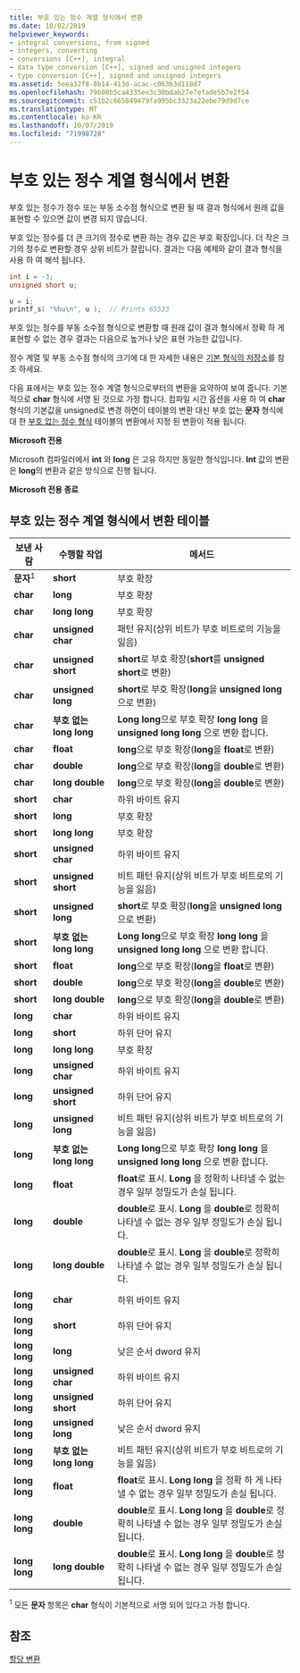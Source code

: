 ```yaml
---
title: 부호 있는 정수 계열 형식에서 변환
ms.date: 10/02/2019
helpviewer_keywords:
- integral conversions, from signed
- integers, converting
- conversions [C++], integral
- data type conversion [C++], signed and unsigned integers
- type conversion [C++], signed and unsigned integers
ms.assetid: 5eea32f8-8b14-413d-acac-c063b3d118d7
ms.openlocfilehash: 79608b5ca4335ee3c30bdab27e7efade5b7e2f54
ms.sourcegitcommit: c51b2c665849479fa995bc3323a22ebe79d9d7ce
ms.translationtype: MT
ms.contentlocale: ko-KR
ms.lasthandoff: 10/07/2019
ms.locfileid: "71998728"
---
```

# <a name="conversions-from-signed-integral-types"></a>부호 있는 정수 계열 형식에서 변환

부호 있는 정수가 정수 또는 부동 소수점 형식으로 변환 될 때 결과 형식에서 원래 값을 표현할 수 있으면 값이 변경 되지 않습니다.

부호 있는 정수를 더 큰 크기의 정수로 변환 하는 경우 값은 부호 확장입니다. 더 작은 크기의 정수로 변환할 경우 상위 비트가 잘립니다. 결과는 다음 예제와 같이 결과 형식을 사용 하 여 해석 됩니다.

```C
int i = -3;
unsigned short u;

u = i;
printf_s( "%hu\n", u );  // Prints 65533
```

부호 있는 정수를 부동 소수점 형식으로 변환할 때 원래 값이 결과 형식에서 정확 하 게 표현할 수 없는 경우 결과는 다음으로 높거나 낮은 표현 가능한 값입니다.

정수 계열 및 부동 소수점 형식의 크기에 대 한 자세한 내용은 [기본 형식의 저장소](../c-language/storage-of-basic-types.md)를 참조 하세요.

다음 표에서는 부호 있는 정수 계열 형식으로부터의 변환을 요약하여 보여 줍니다. 기본적으로 **char** 형식에 서명 된 것으로 가정 합니다. 컴파일 시간 옵션을 사용 하 여 **char** 형식의 기본값을 unsigned로 변경 하면이 테이블의 변환 대신 부호 없는 **문자** 형식에 대 한 [부호 없는 정수 형식](../c-language/conversions-from-unsigned-integral-types.md) 테이블의 변환에서 지정 된 변환이 적용 됩니다.

**Microsoft 전용**

Microsoft 컴파일러에서 **int** 와 **long** 은 고유 하지만 동일한 형식입니다. **Int** 값의 변환은 **long**의 변환과 같은 방식으로 진행 됩니다.

**Microsoft 전용 종료**

## <a name="table-of-conversions-from-signed-integral-types"></a>부호 있는 정수 계열 형식에서 변환 테이블

|보낸 사람|수행할 작업|메서드|
|----------|--------|------------|
|**문자**<sup>1</sup>|**short**|부호 확장|
|**char**|**long**|부호 확장|
|**char**|**long long**|부호 확장|
|**char**|**unsigned char**|패턴 유지(상위 비트가 부호 비트로의 기능을 잃음)|
|**char**|**unsigned short**|**short**로 부호 확장(**short**를 **unsigned short**로 변환)|
|**char**|**unsigned long**|**short**로 부호 확장(**long**을 **unsigned long**으로 변환)|
|**char**|**부호 없는 long long**|**Long long**으로 부호 확장 **long long** 을 **unsigned long long** 으로 변환 합니다.|
|**char**|**float**|**long**으로 부호 확장(**long**을 **float**로 변환)|
|**char**|**double**|**long**으로 부호 확장(**long**을 **double**로 변환)|
|**char**|**long double**|**long**으로 부호 확장(**long**을 **double**로 변환)|
|**short**|**char**|하위 바이트 유지|
|**short**|**long**|부호 확장|
|**short**|**long long**|부호 확장|
|**short**|**unsigned char**|하위 바이트 유지|
|**short**|**unsigned short**|비트 패턴 유지(상위 비트가 부호 비트로의 기능을 잃음)|
|**short**|**unsigned long**|**short**로 부호 확장(**long**을 **unsigned long**으로 변환)|
|**short**|**부호 없는 long long**|**Long long**으로 부호 확장 **long long** 을 **unsigned long long** 으로 변환 합니다.|
|**short**|**float**|**long**으로 부호 확장(**long**을 **float**로 변환)|
|**short**|**double**|**long**으로 부호 확장(**long**을 **double**로 변환)|
|**short**|**long double**|**long**으로 부호 확장(**long**을 **double**로 변환)|
|**long**|**char**|하위 바이트 유지|
|**long**|**short**|하위 단어 유지|
|**long**|**long long**|부호 확장|
|**long**|**unsigned char**|하위 바이트 유지|
|**long**|**unsigned short**|하위 단어 유지|
|**long**|**unsigned long**|비트 패턴 유지(상위 비트가 부호 비트로의 기능을 잃음)|
|**long**|**부호 없는 long long**|**Long long**으로 부호 확장 **long long** 을 **unsigned long long** 으로 변환 합니다.|
|**long**|**float**|**float**로 표시. **Long** 을 정확히 나타낼 수 없는 경우 일부 정밀도가 손실 됩니다.|
|**long**|**double**|**double**로 표시. **Long** 을 **double**로 정확히 나타낼 수 없는 경우 일부 정밀도가 손실 됩니다.|
|**long**|**long double**|**double**로 표시. **Long** 을 **double**로 정확히 나타낼 수 없는 경우 일부 정밀도가 손실 됩니다.|
|**long long**|**char**|하위 바이트 유지|
|**long long**|**short**|하위 단어 유지|
|**long long**|**long**|낮은 순서 dword 유지|
|**long long**|**unsigned char**|하위 바이트 유지|
|**long long**|**unsigned short**|하위 단어 유지|
|**long long**|**unsigned long**|낮은 순서 dword 유지|
|**long long**|**부호 없는 long long**|비트 패턴 유지(상위 비트가 부호 비트로의 기능을 잃음)|
|**long long**|**float**|**float**로 표시. **Long long** 을 정확 하 게 나타낼 수 없는 경우 일부 정밀도가 손실 됩니다.|
|**long long**|**double**|**double**로 표시. **Long long** 을 **double**로 정확히 나타낼 수 없는 경우 일부 정밀도가 손실 됩니다.|
|**long long**|**long double**|**double**로 표시. **Long long** 을 **double**로 정확히 나타낼 수 없는 경우 일부 정밀도가 손실 됩니다.|

<sup>1</sup> 모든 **문자** 항목은 **char** 형식이 기본적으로 서명 되어 있다고 가정 합니다.

## <a name="see-also"></a>참조

[할당 변환](../c-language/assignment-conversions.md)

